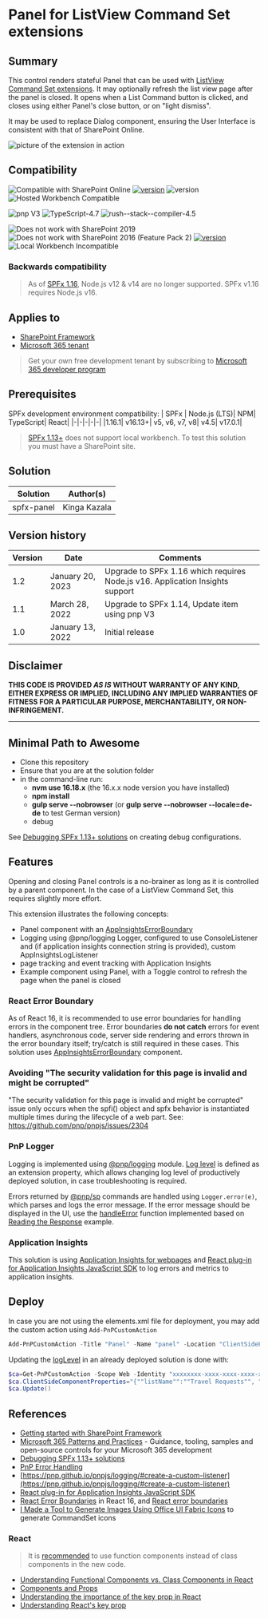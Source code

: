 # Panel for ListView Command Set extensions

## Summary

This control renders stateful Panel that can be used with [ListView Command Set extensions](https://docs.microsoft.com/en-us/sharepoint/dev/spfx/extensions/get-started/building-simple-cmdset-with-dialog-api). It may optionally refresh the list view page after the panel is closed.
It opens when a List Command button is clicked, and closes using either Panel's close button, or on "light dismiss".

It may be used to replace Dialog component, ensuring the User Interface is consistent with that of SharePoint Online.

![picture of the extension in action](https://github.com/kkazala/spfx-Panel/blob/main/assets/PanelSpfx1.14.gif)

## Compatibility

![Compatible with SharePoint Online](https://img.shields.io/badge/SharePoint%20Online-Compatible-green.svg)
[![version](https://img.shields.io/badge/SPFx-1.16.1-green)](.1) ![version](https://img.shields.io/badge/Node.js-16.14-green)
![Hosted Workbench Compatible](https://img.shields.io/badge/Hosted%20Workbench-Compatible-green.svg)

![pnp V3](https://img.shields.io/badge/pnp-V3-green)
![TypeScript-4.7](https://img.shields.io/badge/TypeScript-4.7-green)
![rush--stack--compiler-4.5](https://img.shields.io/badge/%40microsoft%2Frush--stack--compiler-4.5-green)

![Does not work with SharePoint 2019](https://img.shields.io/badge/SharePoint%20Server%202019-Incompatible-red.svg "SharePoint Server 2019 requires SPFx 1.4.1 or lower")
![Does not work with SharePoint 2016 (Feature Pack 2)](<https://img.shields.io/badge/SharePoint%20Server%202016%20(Feature%20Pack%202)-Incompatible-red.svg> "SharePoint Server 2016 Feature Pack 2 requires SPFx 1.1") [![version](https://img.shields.io/badge/SPFx%201.13.1-Incompatible-red)](https://docs.microsoft.com/sharepoint/dev/spfx/sharepoint-framework-overview)
![Local Workbench Incompatible](https://img.shields.io/badge/Local%20Workbench-Incompatible-red.svg)

### Backwards compatibility

> As of [SPFx 1.16](https://learn.microsoft.com/en-us/sharepoint/dev/spfx/release-1.16), Node.js v12 & v14 are no longer supported. SPFx v1.16 requires Node.js v16.

## Applies to

- [SharePoint Framework](https://aka.ms/spfx)
- [Microsoft 365 tenant](https://docs.microsoft.com/en-us/sharepoint/dev/spfx/set-up-your-developer-tenant)

> Get your own free development tenant by subscribing to [Microsoft 365 developer program](http://aka.ms/o365devprogram)

## Prerequisites

SPFx development environment compatibility:
| SPFx | Node.js (LTS)| NPM| TypeScript| React|
|-|-|-|-|-|
|1.16.1| v16.13+| v5, v6, v7, v8| v4.5| v17.0.1|

> [SPFx 1.13+](https://learn.microsoft.com/en-us/sharepoint/dev/spfx/release-1.13#deprecations-and-removed-items-in-this-release) does not support local workbench. To test this solution you must have a SharePoint site.

## Solution

| Solution   | Author(s)    |
| ---------- | ------------ |
| spfx-panel | Kinga Kazala |

## Version history

| Version | Date             | Comments                                                                      |
| ------- | ---------------- | ----------------------------------------------------------------------------- |
| 1.2     | January 20, 2023 | Upgrade to SPFx 1.16 which requires Node.js v16. Application Insights support |
| 1.1     | March 28, 2022   | Upgrade to SPFx 1.14, Update item using pnp V3                                |
| 1.0     | January 13, 2022 | Initial release                                                               |

## Disclaimer

**THIS CODE IS PROVIDED _AS IS_ WITHOUT WARRANTY OF ANY KIND, EITHER EXPRESS OR IMPLIED, INCLUDING ANY IMPLIED WARRANTIES OF FITNESS FOR A PARTICULAR PURPOSE, MERCHANTABILITY, OR NON-INFRINGEMENT.**

---

## Minimal Path to Awesome

- Clone this repository
- Ensure that you are at the solution folder
- in the command-line run:
  - **nvm use 16.18.x** (the 16.x.x node version you have installed)
  - **npm install**
  - **gulp serve --nobrowser** (or **gulp serve --nobrowser --locale=de-de** to test German version)
  - debug

See [Debugging SPFx 1.13+ solutions](https://dev.to/kkazala/debugging-spfx-113-solutions-11cd) on creating debug configurations.

## Features

Opening and closing Panel controls is a no-brainer as long as it is controlled by a parent component.
In the case of a ListView Command Set, this requires slightly more effort.

This extension illustrates the following concepts:

- Panel component with an [AppInsightsErrorBoundary](https://learn.microsoft.com/en-us/azure/azure-monitor/app/javascript-react-plugin#react-error-boundaries)
- Logging using @pnp/logging Logger, configured to use ConsoleListener and (if application insights connection string is provided), custom AppInsightsLogListener
- page tracking and event tracking with Application Insights
- Example component using Panel, with a Toggle control to refresh the page when the panel is closed

### React Error Boundary

As of React 16, it is recommended to use error boundaries for handling errors in the component tree.
Error boundaries **do not catch** errors for event handlers, asynchronous code, server side rendering and errors thrown in the error boundary itself; try/catch is still required in these cases.
This solution uses [AppInsightsErrorBoundary](https://learn.microsoft.com/en-us/azure/azure-monitor/app/javascript-react-plugin#react-error-boundaries) component.

### Avoiding "The security validation for this page is invalid and might be corrupted"

"The security validation for this page is invalid and might be corrupted" issue only occurs when the spfi() object and spfx behavior is instantiated multiple times during the lifecycle of a web part.
See: https://github.com/pnp/pnpjs/issues/2304

### PnP Logger

Logging is implemented using [@pnp/logging](https://pnp.github.io/pnpjs/logging) module. [Log level](https://pnp.github.io/pnpjs/logging/#log-levels) is defined as an extension property, which allows changing log level of productively deployed solution, in case troubleshooting is required.

Errors returned by [@pnp/sp](https://pnp.github.io/pnpjs/sp/#pnpsp) commands are handled using `Logger.error(e)`, which parses and logs the error message. If the error message should be displayed in the UI, use the [handleError](src\extensions\utils\ErrorHandler.ts) function implemented based on [Reading the Response](https://pnp.github.io/pnpjs/concepts/error-handling/#reading-the-response) example.

### Application Insights

This solution is using [Application Insights for webpages](https://learn.microsoft.com/en-us/azure/azure-monitor/app/javascript) and [React plug-in for Application Insights JavaScript SDK](https://learn.microsoft.com/en-us/azure/azure-monitor/app/javascript-react-plugin) to log errors and metrics to application insights.

## Deploy

In case you are not using the elements.xml file for deployment, you may add the custom action using `Add-PnPCustomAction`

```powershell
Add-PnPCustomAction -Title "Panel" -Name "panel" -Location "ClientSideExtension.ListViewCommandSet.CommandBar" -ClientSideComponentId "xxxxxxxx-xxxx-xxxx-xxxx-xxxxxxxxxxxx" -ClientSideComponentProperties "{""listName"":""Travel Requests"",""logLevel"":""3"",""appInsightsConnString"":""your-connection-string""}" -RegistrationId 100 -RegistrationType List -Scope Web
```

Updating the [logLevel](https://pnp.github.io/pnpjs/logging/#log-levels) in an already deployed solution is done with:

```powershell
$ca=Get-PnPCustomAction -Scope Web -Identity "xxxxxxxx-xxxx-xxxx-xxxx-xxxxxxxxxxxx"
$ca.ClientSideComponentProperties="{""listName"":""Travel Requests"", ""logLevel"":""1"",""appInsightsConnString"":""your-connection-string""}"
$ca.Update()
```

## References

- [Getting started with SharePoint Framework](https://docs.microsoft.com/en-us/sharepoint/dev/spfx/set-up-your-developer-tenant)
- [Microsoft 365 Patterns and Practices](https://aka.ms/m365pnp) - Guidance, tooling, samples and open-source controls for your Microsoft 365 development
- [Debugging SPFx 1.13+ solutions](https://dev.to/kkazala/debugging-spfx-113-solutions-11cd)
- [PnP Error Handling](https://pnp.github.io/pnpjs/concepts/error-handling/)
- [https://pnp.github.io/pnpjs/logging/#create-a-custom-listener](https://pnp.github.io/pnpjs/logging/#create-a-custom-listener)
- [React plug-in for Application Insights JavaScript SDK](https://learn.microsoft.com/en-us/azure/azure-monitor/app/javascript-react-plugin)
- [React Error Boundaries](https://reactjs.org/docs/error-boundaries.html) in React 16, and [React error boundaries](https://learn.microsoft.com/en-us/azure/azure-monitor/app/javascript-react-plugin#react-error-boundaries)
- [I Made a Tool to Generate Images Using Office UI Fabric Icons](https://joshmccarty.com/made-tool-generate-images-using-office-ui-fabric-icons/) to generate CommandSet icons

### React

> It is [recommended](https://beta.reactjs.org/reference/react/PureComponent#migrating-from-a-purecomponent-class-component-to-a-function) to use function components instead of class components in the new code.

- [Understanding Functional Components vs. Class Components in React](https://www.twilio.com/blog/react-choose-functional-components)
- [Components and Props](https://reactjs.org/docs/components-and-props.html)
- [Understanding the importance of the key prop in React](https://dev.to/francodalessio/understanding-the-importance-of-the-key-prop-in-react-3ag7=)
- [Understanding React's key prop](https://kentcdodds.com/blog/understanding-reacts-key-prop)
